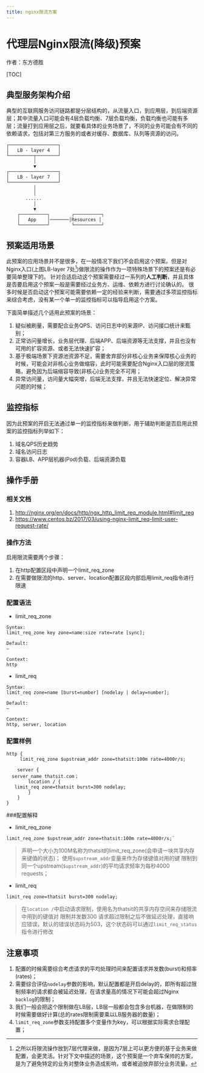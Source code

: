 ```yaml
---
title: nginx限流方案 
---
```



# 代理层Nginx限流(降级)预案

作者：东方德胜

[TOC]

## 典型服务架构介绍
典型的互联网服务访问链路都是分层结构的，从流量入口，到应用层，到后端资源层；其中流量入口可能会有4层负载均衡、7层负载均衡，负载均衡也可能有多层；流量打到应用层之后，就要看具体的业务场景了，不同的业务可能会有不同的依赖请求，包括对第三方服务的或者对缓存、数据库、队列等资源的访问。

```
┌──────────────────┐                
│   LB - layer 4   │                
└─────────┬────────┘                
          │                         
          ▼                         
┌──────────────────┐                
│   LB - layer 7   │                
└──────────────────┘                
          │                         
          │                         
       ......                       
          │                         
          ▼                         
    ┌──────────┐        ┌──────────┐
    │   App    │───────│Resources │
    └──────────┘        └──────────┘
```

## 预案适用场景
此预案的应用场景并不是很多，在一般情况下我们不会启用这个预案。但是对Nginx入口(上图LB-layer 7处[^footnote])做限流的操作作为一项特殊场景下的预案还是有必要简单整理下的。
针对合适启动这个预案需要经过一系列的**人工判断**，并且具体是否要启用这个预案一般是需要经过业务方、运维、依赖方进行讨论确认的。
很多时候是否启动这个预案可能需要依赖一定的经验来判断，需要通过多项监控指标来综合考虑，没有某一个单一的监控指标可以指导启用这个方案。

[^footnote]: 之所以将限流操作放到7层代理来做，是因为7层上可以更方便的基于业务来做配置，会更灵活。针对下文中描述的场景，这个预案是一个弃车保帅的方案，是为了避免特定的业务对整体业务造成影响，或者被迫放弃部分业务流量。

下面简单描述几个适用此预案的场景：

1. 疑似被刷量，需要配合业务QPS、访问日志中的来源IP、访问接口统计来甄别；
2. 正常访问量增长，业务层代理、后端APP、后端资源等无法支撑，并且也没有可用的扩容资源、或者无法快速扩容；
3. 基于极端场景下资源池资源不足，需要舍弃部分非核心业务来保障核心业务的时候，可能会对非核心业务做缩容，此时可能需要配合Nginx入口层的限流策略，避免因为后端缩容导致(非核心)业务完全不可用；
4. 异常访问量，访问量大幅突增，后端无法支撑，并且无法快速定位、解决异常问题的时候；

## 监控指标
因为此预案的开启无法通过单一的监控指标来做判断，用于辅助判断是否启用此预案的监控指标列举如下：

1. 域名QPS历史趋势
2. 域名访问日志
3. 容器LB、APP层机器(Pod)负载、后端资源负载

## 操作手册


### 相关文档
1. http://nginx.org/en/docs/http/ngx_http_limit_req_module.html#limit_req
2. https://www.centos.bz/2017/03/using-nginx-limit_req-limit-user-request-rate/


### 操作方法
启用限流需要两个步骤：
1. 在http配置区段中声明一个limit_req_zone
2. 在需要做限流的http、server、location配置区段内部启用limit_req指令进行限速

### 配置语法


* limit_req_zone


```
Syntax:
limit_req_zone key zone=name:size rate=rate [sync];

Default:
—

Context:
http
```


* limit_req


```
Syntax:
limit_req zone=name [burst=number] [nodelay | delay=number];

Default:
—

Context:
http, server, location
```

### 配置样例


```
http {
     limit_req_zone $upstream_addr zone=thatsit:100m rate=4000r/s;

    server {
  server_name thatsit.com；
        location / {  
   limit_req zone=thatsit burst=300 nodelay;
        }
    }
}
```


###配置解释

* limit_req_zone

```
limit_req_zone $upstream_addr zone=thatsit:100m rate=4000r/s;`
```


> 声明一个大小为100M名称为thatsit的limit_req_zone(会申请一块共享内存来键值的状态)；
> 使用`$upstream_addr`变量来作为存储键值对用的键
> 限制到同一个upstream(`$upstream_addr`)的平均请求频率为每秒4000 requests；

* limit_req

```
limit_req zone=thatsit burst=300 nodelay;
```


> 在`location /`中启动请求限制，使用名为thatsit的共享内存空间来存储限流中用到的键值对
> 限制并发数300
> 请求超过限制之后不做延迟处理，直接响应错误，默认的错误状态码为503，这个状态码可以通过`limit_req_status`指令进行修改




## 注意事项
1. 配置的时候需要综合考虑请求的平均处理时间来配置请求并发数(burst)和频率(rates)；
2. 需要综合评估`nodelay`参数的影响，默认配置都是开启delay的，即所有超过限制频率的请求都会被延迟处理，在请求量高的情况下可能会超过Nginx `backlog`的限制；
3. 我们一般会把这个限制做在LB层，LB层一般都会包含多台机器，在做限制的时候需要做好计算(总的rates限制需要乘以LB服务器的数量)；
4. `limit_req_zone`参数支持配置多个变量作为key，可以根据实际需求合理配置；